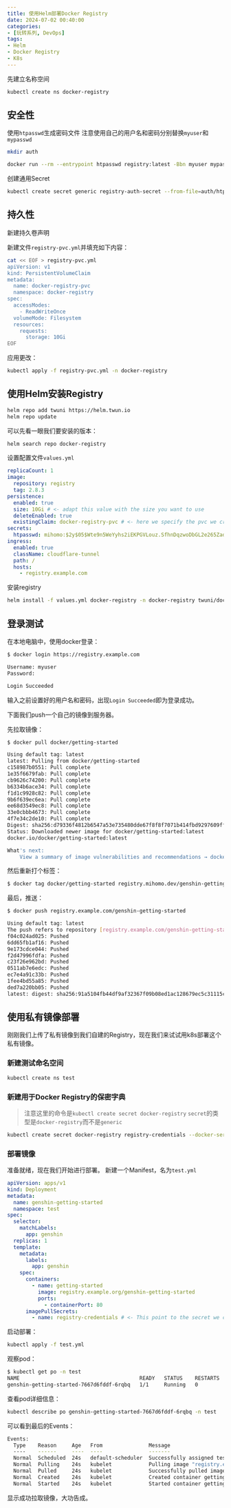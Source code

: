 ```yaml
---
title: 使用Helm部署Docker Registry
date: 2024-07-02 00:40:00
categories: 
- [玩转系列, DevOps]
tags:
- Helm
- Docker Registry
- K8s
---
```


先建立名称空间
```bash
kubectl create ns docker-registry
```

## 安全性

使用`htpasswd`生成密码文件
注意使用自己的用户名和密码分别替换`myuser`和`mypasswd`
```bash
mkdir auth

docker run --rm --entrypoint htpasswd registry:latest -Bbn myuser mypasswd > auth/htpasswd
```
创建通用Secret
```bash
kubectl create secret generic registry-auth-secret --from-file=auth/htpasswd -n docker-registry
```

## 持久性

新建持久卷声明

新建文件`registry-pvc.yml`并填充如下内容：
```bash
cat << EOF > registry-pvc.yml
apiVersion: v1
kind: PersistentVolumeClaim
metadata:
  name: docker-registry-pvc
  namespace: docker-registry
spec:
  accessModes:
    - ReadWriteOnce
  volumeMode: Filesystem
  resources:
    requests:
      storage: 10Gi
EOF
```

应用更改：
```bash
kubectl apply -f registry-pvc.yml -n docker-registry
```

## 使用Helm安装Registry

```bash
helm repo add twuni https://helm.twun.io
helm repo update
```
可以先看一眼我们要安装的版本：
```bash
helm search repo docker-registry
```

设置配置文件`values.yml`
```yaml
replicaCount: 1
image:
  repository: registry
  tag: 2.8.3
persistence:
  enabled: true
  size: 10Gi # <- adapt this value with the size you want to use
  deleteEnabled: true
  existingClaim: docker-registry-pvc # <- here we specify the pvc we created earlier
secrets:
  htpasswd: mihomo:$2y$05$Wte9n5WeYyhs2iEKPGVLouz.SfhnDqzwoDbGL2e265ZadYZLMQRm6 # <- This is the username / password we created in the security section. You can replace this with your own username and password
ingress:
  enabled: true
  className: cloudflare-tunnel
  path: /
  hosts:
    - registry.example.com
```

安装registry
```bash
helm install -f values.yml docker-registry -n docker-registry twuni/docker-registry
```

## 登录测试

在本地电脑中，使用docker登录：
```bash
$ docker login https://registry.example.com

Username: myuser
Password:

Login Succeeded
```

输入之前设置好的用户名和密码，出现`Login Succeeded`即为登录成功。

下面我们push一个自己的镜像到服务器。

先拉取镜像：
```bash
$ docker pull docker/getting-started

Using default tag: latest
latest: Pulling from docker/getting-started
c158987b0551: Pull complete
1e35f6679fab: Pull complete
cb9626c74200: Pull complete
b6334b6ace34: Pull complete
f1d1c9928c82: Pull complete
9b6f639ec6ea: Pull complete
ee68d3549ec8: Pull complete
33e0cbbb4673: Pull complete
4f7e34c2de10: Pull complete
Digest: sha256:d79336f4812b6547a53e735480dde67f8f8f7071b414fbd9297609ffb989abc1
Status: Downloaded newer image for docker/getting-started:latest
docker.io/docker/getting-started:latest

What's next:
    View a summary of image vulnerabilities and recommendations → docker scout quickview docker/getting-started
```

然后重新打个标签：
```bash
$ docker tag docker/getting-started registry.mihomo.dev/genshin-getting-started
```

最后，推送：
```bash
$ docker push registry.example.com/genshin-getting-started

Using default tag: latest
The push refers to repository [registry.example.com/genshin-getting-started]
f04c024ad025: Pushed
6dd65fb1af16: Pushed
9e173cdce044: Pushed
f2d47996fdfa: Pushed
c23f26e962bd: Pushed
0511ab7e6edc: Pushed
ec7e4a91c33b: Pushed
1fee4bd55a85: Pushed
ded7a220bb05: Pushed
latest: digest: sha256:91a5104fb44df9af32367f09b08ed1ac128679ec5c31115c610206340656e183 size: 2203
```

## 使用私有镜像部署

刚刚我们上传了私有镜像到我们自建的Registry，现在我们来试试用k8s部署这个私有镜像。

### 新建测试命名空间
```bash
kubectl create ns test
```

### 新建用于Docker Registry的保密字典

> 注意这里的命令是`kubectl create secret docker-registry`
> `secret`的类型是`docker-registry`而不是`generic`

```bash
kubectl create secret docker-registry registry-credentials --docker-server=registry.example.org --docker-username=myuser --docker-password=mypasswd -n test
```

### 部署镜像

准备就绪，现在我们开始进行部署。
新建一个Manifest，名为`test.yml`
```yaml
apiVersion: apps/v1
kind: Deployment
metadata:
  name: genshin-getting-started
  namespace: test
spec:
  selector:
    matchLabels:
      app: genshin
  replicas: 1
  template:
    metadata:
      labels:
        app: genshin
    spec:
      containers:
        - name: getting-started
          image: registry.example.org/genshin-getting-started
          ports:
            - containerPort: 80
      imagePullSecrets:
        - name: registry-credentials # <- This point to the secret we created earlier so we can authenticate against the registry.
```

启动部署：
```bash
kubectl apply -f test.yml
```

观察pod：
```bash
$ kubectl get po -n test
NAME                                       READY   STATUS    RESTARTS   AGE
genshin-getting-started-7667d6fddf-6rqbq   1/1     Running   0          6s
```

查看pod详细信息：
```bash
kubectl describe po genshin-getting-started-7667d6fddf-6rqbq -n test
```
可以看到最后的Events：
```bash
Events:
  Type    Reason     Age   From               Message
  ----    ------     ----  ----               -------
  Normal  Scheduled  24s   default-scheduler  Successfully assigned test/genshin-getting-started-7667d6fddf-6rqbq to oracle
  Normal  Pulling    24s   kubelet            Pulling image "registry.example.com/genshin-getting-started"
  Normal  Pulled     24s   kubelet            Successfully pulled image "registry.example.com/genshin-getting-started" in 394ms (394ms including waiting)
  Normal  Created    24s   kubelet            Created container getting-started
  Normal  Started    24s   kubelet            Started container getting-started
```
显示成功拉取镜像，大功告成。
